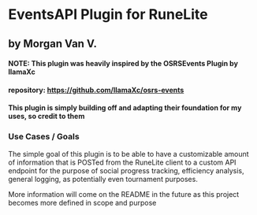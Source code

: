 # EventsAPI Plugin for RuneLite
## by Morgan Van V.

#### NOTE: This plugin was heavily inspired by the OSRSEvents Plugin by llamaXc
####    repository: https://github.com/llamaXc/osrs-events
####    This plugin is simply building off and adapting their foundation for my uses, so credit to them    

### Use Cases / Goals
The simple goal of this plugin is to be able to have a customizable amount of information that is POSTed from the
RuneLite client to a custom API endpoint for the purpose of social progress tracking, efficiency analysis,
general logging, as potentially even tournament purposes.

More information will come on the README in the future as this project becomes more defined in scope and purpose